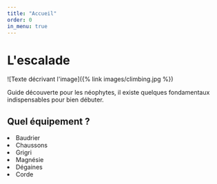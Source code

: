 ```yaml
---
title: "Accueil"
order: 0
in_menu: true
---
```

<h1>L'escalade</h1>

![Texte décrivant l'image]({% link images/climbing.jpg %})

<p>Guide découverte pour les néophytes, il existe quelques fondamentaux indispensables pour bien débuter.</p>

<h2>Quel équipement ?</h2>

<li>Baudrier</li>
<li>Chaussons</li>
<li>Grigri</li>
<li>Magnésie</li>
<li>Dégaines</li>
<li>Corde</li> 